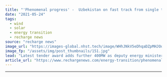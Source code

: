 ```yaml
---
title: "'Phenomenal progress' -  Uzbekistan on fast track from single turbine to wind hotspot"
date: "2021-05-24"
tags: 
  - wind
  - solar
  - energy transition
  - recharge news
source: "recharge news"
image_url: "https://images-global.nhst.tech/image/WHhJNkV5eDhqaDZpMHJOdjNpYVB2VWNwdVYwcndTVTJJaStJZnZuNTBIQT0=/nhst/binary/e2a62d17f382fde793f352d25d2929ed"
image_fp: "/assets/img/post_thumbnails/151.jpg"
lead: "Latest tender award adds further 400MW as deputy energy minister tells Recharge hydrogen and transmission improvements also on agenda"
article_url: "https://www.rechargenews.com/energy-transition/phenomenal-progress-uzbekistan-on-fast-track-from-single-turbine-to-wind-hotspot/2-1-1014721"
---
```


---
